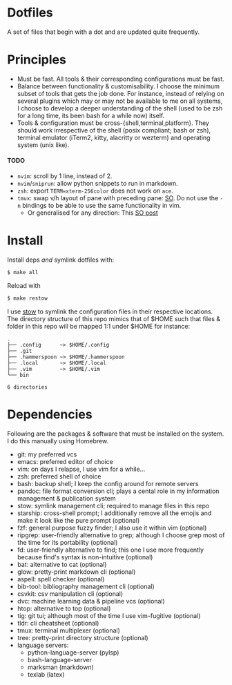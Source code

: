 # Dotfiles

A set of files that begin with a dot and are updated quite frequently.

# Principles

+ Must be fast. All tools & their corresponding configurations must be
  fast.
+ Balance between functionality & customisability. I choose the
  minimum subset of tools that gets the job done. For instance,
  instead of relying on several plugins which may or may not be
  available to me on all systems, I choose to develop a deeper
  understanding of the shell (used to be zsh for a long time, its been
  bash for a while now) itself.
+ Tools & configuration must be cross-{shell,terminal,platform}. They
  should work irrespective of the shell (posix compliant; bash or
  zsh), terminal emulator (iTerm2, kitty, alacritty or wezterm) and
  operating system (unix like).

#### TODO 
- `nvim`: scroll by 1 line, instead of 2. 
- `nvim`/`sniprun`: allow python snippets to run in markdown.
- `zsh`: export `TERM=xterm-256color` does not work on `ace`.
- `tmux`: swap v/h layout of pane with preceding pane: [SO](https://stackoverflow.com/questions/15439294/tmux-switch-the-split-style-of-two-adjacent-panes). Do not use the `-n` bindings to be able to use the same functionality in vim.
  - Or generalised for any direction: This [SO post](https://stackoverflow.com/a/70024796/340947)

# Install
Install deps *and* symlink dotfiles with:

```bash
$ make all
```

Reload with 

```bash 
$ make restow
```

I use [stow] to symlink the configuration files in their respective
locations. The directory structure of this repo mimics that of $HOME
such that files & folder in this repo will be mapped 1:1 under $HOME
for instance:

    .
    ├── .config	     ~> $HOME/.config
    ├── .git
    ├── .hammerspoon ~> $HOME/.hammerspoon
    ├── .local	     ~> $HOME/.local
    ├── .vim	     ~> $HOME/.vim
    └── bin

    6 directories

[stow]: https://www.gnu.org/software/stow/


# Dependencies

Following are the packages & software that must be installed on the
system. I do this manually using Homebrew.

+ git: my preferred vcs
+ emacs: preferred editor of choice
+ vim: on days I relapse, I use vim for a while...
+ zsh: preferred shell of choice
+ bash: backup shell; I keep the config around for remote servers
+ pandoc: file format conversion cli; plays a cental role in my
  information management & publication system
+ stow: symlink management cli; required to manage files in this repo
+ starship: cross-shell prompt; I additionally remove all the emojis
  and make it look like the pure prompt (optional)
+ fzf: general purpose fuzzy finder; I also use it within vim (optional)
+ ripgrep: user-friendly alternative to grep; although I choose grep
  most of the time for its portability (optional)
+ fd: user-friendly alternative to find; this one I use more
  frequently because find's syntax is non-intuitive (optional)
+ bat: alternative to cat (optional)
+ glow: pretty-print markdown cli (optional)
+ aspell: spell checker (optional)
+ bib-tool: bibliography management cli (optional)
+ csvkit: csv manipulation cli (optional)
+ dvc: machine learning data & pipeline vcs (optional)
+ htop: alternative to top (optional)
+ tig: git tui; although most of the time I use vim-fugitive (optional)
+ tldr: cli cheatsheet (optional)
+ tmux: terminal multiplexer (optional)
+ tree: pretty-print directory structure (optional)
+ language servers:
  + python-language-server (pylsp)
  + bash-language-server
  + marksman (markdown)
  + texlab (latex)

<!--
Following are the GUI applications I use. I install them manually
using Homebrew Cask.

+ 1password: password manager
+ alfred: spotlight alternative
+ dash: documentation reader
+ hammerspoon: osx automation; primarily (under)utilised for window management
+ firefox: web browser of choice
+ fonts:
  + font-jetbrains-mono: proportional font of choice
  + font-source-code-pro: proportional font for life
+ karabiner-elements: keyboard manipulation; space cadet shifts, hyper
  key, capslock as control & the likes
+ mactex: full latex distribution for osx
+ logitech-camera-settings: for logitech webcam
+ logitech-options: for logitech mouse
+ nordvpn: vpn of choice
+ pdf-expert: pdf reader of choice; adds much needed split views which
  Preview does not have
+ spotify: music streaming service of choice
+ transmission: torrent client of choice
+ wezterm: terminal emulator of choice
+ docker: container management; I often use it to isolate my
  development environments (optional)
+ font-ibm-plex-serif: non-proportional font of choice (optional)
+ font-source-code-pro: ex proportional font of choice (optional)
-->
